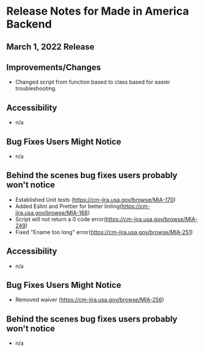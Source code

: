 # Release Notes for Made in America Backend

## March 1, 2022 Release

## Improvements/Changes

- Changed script from function based to class based for easier troubleshooting.

## Accessibility

- n/a

## Bug Fixes Users Might Notice

- n/a

## Behind the scenes bug fixes users probably won't notice

- Established Unit tests (https://cm-jira.usa.gov/browse/MIA-170)
- Added Eslint and Prettier for better linting(https://cm-jira.usa.gov/browse/MIA-168)
- Script will not return a 0 code error(https://cm-jira.usa.gov/browse/MIA-249)
- Fixed "Ename too long" error(https://cm-jira.usa.gov/browse/MIA-251)

## Accessibility

- n/a

## Bug Fixes Users Might Notice

- Removed waiver (https://cm-jira.usa.gov/browse/MIA-256)

## Behind the scenes bug fixes users probably won't notice

- n/a
